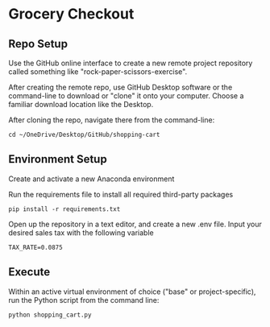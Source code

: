 # Grocery Checkout

## Repo Setup

Use the GitHub online interface to create a new remote project repository called something like "rock-paper-scissors-exercise". 

After creating the remote repo, use GitHub Desktop software or the command-line to download or "clone" it onto your computer. Choose a familiar download location like the Desktop.

After cloning the repo, navigate there from the command-line:

```
cd ~/OneDrive/Desktop/GitHub/shopping-cart
```

## Environment Setup

Create and activate a new Anaconda environment

Run the requirements file to install all required third-party packages

```
pip install -r requirements.txt
```

Open up the repository in a text editor, and create a new .env file. Input your desired sales tax with the following variable 

```
TAX_RATE=0.0875
```

## Execute

Within an active virtual environment of choice ("base" or project-specific), run the Python script from the command line:

```
python shopping_cart.py
```